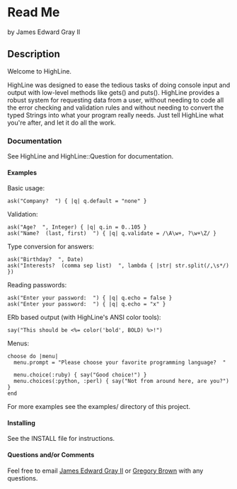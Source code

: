 # Read Me
by James Edward Gray II

## Description
Welcome to HighLine.

HighLine was designed to ease the tedious tasks of doing console input and
output with low-level methods like gets() and puts().  HighLine provides a
robust system for requesting data from a user, without needing to code all the
error checking and validation rules and without needing to convert the typed
Strings into what your program really needs.  Just tell HighLine what you're
after, and let it do all the work.

### Documentation

See HighLine and HighLine::Question for documentation.

#### Examples

Basic usage:

    ask("Company?  ") { |q| q.default = "none" }

Validation:

    ask("Age?  ", Integer) { |q| q.in = 0..105 }
    ask("Name?  (last, first)  ") { |q| q.validate = /\A\w+, ?\w+\Z/ }

Type conversion for answers:

    ask("Birthday?  ", Date)
    ask("Interests?  (comma sep list)  ", lambda { |str| str.split(/,\s*/) })

Reading passwords:

    ask("Enter your password:  ") { |q| q.echo = false }
    ask("Enter your password:  ") { |q| q.echo = "x" }

ERb based output (with HighLine's ANSI color tools):

    say("This should be <%= color('bold', BOLD) %>!")

Menus:

    choose do |menu|
      menu.prompt = "Please choose your favorite programming language?  "
  
      menu.choice(:ruby) { say("Good choice!") }
      menu.choices(:python, :perl) { say("Not from around here, are you?") }
    end
  
For more examples see the examples/ directory of this project.

#### Installing

See the INSTALL file for instructions.

#### Questions and/or Comments

Feel free to email [James Edward Gray II](mailto:james@grayproductions.net) or
[Gregory Brown](mailto:gregory.t.brown@gmail.com) with any questions.
